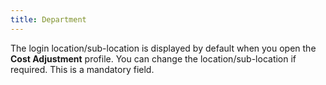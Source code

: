 ```yaml
---
title: Department
---
```



The login  location/sub-location is displayed by default when you open the **Cost Adjustment** profile. You can change  the location/sub-location if required. This is a mandatory field.

